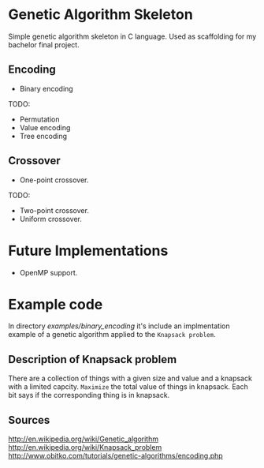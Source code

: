 Genetic Algorithm Skeleton
===========================

Simple genetic algorithm skeleton in C language. Used as scaffolding for my bachelor final project.


Encoding
--------

- Binary encoding

TODO:

- Permutation
- Value encoding
- Tree encoding

Crossover
---------

- One-point crossover.

TODO:

- Two-point crossover.
- Uniform crossover.

Future Implementations
======================

- OpenMP support.


Example code
============

In directory *examples/binary_encoding* it's include an implmentation example of a genetic algorithm applied to the `Knapsack problem`.

Description of Knapsack problem
-------------------------------

There are a collection of things with a given size and value and a knapsack with a limited capcity. `Maximize` the total value of things in knapsack.
Each bit says if the corresponding thing is in knapsack.

Sources
-------

http://en.wikipedia.org/wiki/Genetic_algorithm
http://en.wikipedia.org/wiki/Knapsack_problem
http://www.obitko.com/tutorials/genetic-algorithms/encoding.php

